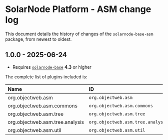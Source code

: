 # SolarNode Platform - ASM change log

This document details the history of changes of the `solarnode-base-asm` package, from newest
to oldest.

## 1.0.0 - 2025-06-24

 * Requires [`solarnode-base`](../../solarnode-base/debian) **4.3** or higher

The complete list of plugins included is:

| Name                            | ID                                | Vers |
|:--------------------------------|:----------------------------------|:----|
| org.objectweb.asm               | `org.objectweb.asm`               | 9.8 |
| org.objectweb.asm.commons       | `org.objectweb.asm.commons`       | 9.8 |
| org.objectweb.asm.tree          | `org.objectweb.asm.tree`          | 9.8 |
| org.objectweb.asm.tree.analysis | `org.objectweb.asm.tree.analysis` | 9.8 |
| org.objectweb.asm.util          | `org.objectweb.asm.util`          | 9.8 |
